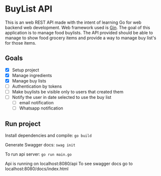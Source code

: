# BuyList API
This is an web REST API made with the intent of learning Go for web backend web development.
Web framework used is [Gin](https://gin-gonic.com/).
The goal of this application is to manage food buylists. The API provided should be able to
manage to show food grocery items and provide a way to manage buy list's for those items.


## Goals
- [X] Setup project
- [x] Manage ingredients
- [x] Manage buy lists
- [ ] Authentication by tokens
- [ ] Make buylists be visible only to users that created them
- [ ] Notify the user in date selected to use the buy list
    - [ ] email notification
    - [ ] Whatsapp notification

## Run project
Install dependencies and compile:
`go build`

Generate Swagger docs:
`swag init`

To run api server:
`go run main.go`

Api is running on localhost:8080/api
To see swagger docs go to localhost:8080/docs/index.html